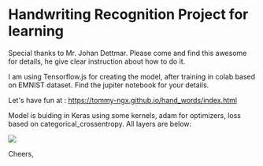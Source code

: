 # Handwriting Recognition Project for learning

Special thanks to Mr. Johan Dettmar. Please come and find this awesome for details, he give clear instruction about how to do it.

I am using Tensorflow.js for creating the model, after training in colab based on EMNIST dataset. Find the jupiter notebook for your details.

Let's have fun at : https://tommy-ngx.github.io/hand_words/index.html

Model is buiding in Keras using some kernels, adam for optimizers, loss based on categorical_crossentropy.
All layers are below:

![](https://raw.githubusercontent.com/Tommy-Ngx/hand_words/main/model/tommy-layers-EMNIST.png)


Cheers,
